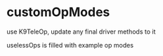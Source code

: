 # customOpModes
use K9TeleOp, update any final driver methods to it

uselessOps is filled with example op modes
